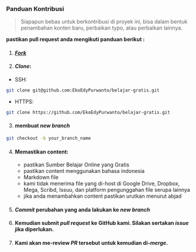 ### Panduan Kontribusi

> Siapapun bebas untuk berkontribusi di proyek ini, bisa dalam bentuk penambahan konten baru,  perbaikan typo, atau perbaikan lainnya.


**pastikan pull request anda mengikuti panduan berikut :**
1. #### [_Fork_ ](https://github.com/EkoEdyPurwanto/belajar-gratis/fork)
2. #### _Clone_:
- SSH: 
```bash
git clone git@github.com:EkoEdyPurwanto/belajar-gratis.git
```
- HTTPS: 
```bash
git clone https://github.com/EkoEdyPurwanto/belajar-gratis.git
```
3. #### membuat _new branch_ 
```bash
git checkout -b your_branch_name
```
4. #### Memastikan content:
   - pastikan Sumber Belajar Online yang Gratis
   - pastikan content menggunakan bahasa indonesia
   - Markdown file
   - kami tidak menerima file yang di-host di Google Drive, Dropbox, Mega, Scribd, Issuu, dan platform pengunggahan file serupa lainnya
   - jika anda menambahkan content pastikan urutkan menurut abjad
5. #### _Commit_ perubahan yang anda lakukan ke _new branch_
6. #### Kemudian submit _pull request_ ke GitHub kami. Silakan sertakan _issue_ jika diperlukan.
7. #### Kami akan me-review _PR_ tersebut untuk kemudian di-_merge_.
